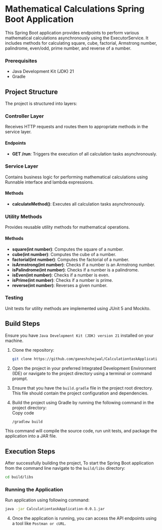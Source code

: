 # Mathematical Calculations Spring Boot Application

This Spring Boot application provides endpoints to perform various mathematical calculations asynchronously using the ExecutorService. It includes methods for calculating square, cube, factorial, Armstrong number, palindrome, even/odd, prime number, and reverse of a number.

### Prerequisites

- Java Development Kit (JDK) 21
- Gradle

## Project Structure

The project is structured into layers:

### Controller Layer

Receives HTTP requests and routes them to appropriate methods in the service layer.

#### Endpoints

- **GET /run**: Triggers the execution of all calculation tasks asynchronously.

### Service Layer

Contains business logic for performing mathematical calculations using Runnable interface and lambda expressions.

#### Methods

- **calculateMethod()**: Executes all calculation tasks asynchronously.

### Utility Methods

Provides reusable utility methods for mathematical operations.

#### Methods

- **square(int number)**: Computes the square of a number.
- **cube(int number)**: Computes the cube of a number.
- **factorial(int number)**: Computes the factorial of a number.
- **isArmstrong(int number)**: Checks if a number is an Armstrong number.
- **isPalindrome(int number)**: Checks if a number is a palindrome.
- **isEven(int number)**: Checks if a number is even.
- **isPrime(int number)**: Checks if a number is prime.
- **reverse(int number)**: Reverses a given number.

### Testing

Unit tests for utility methods are implemented using JUnit 5 and Mockito.

## Build Steps

Ensure you have ```Java Development Kit (JDK) version 21``` installed on your machine.

1. Clone the repository:
   ```bash
   git clone https://github.com/ganeshshejwal/CalculationtaskApplication.git
   ```
   
2. Open the project in your preferred Integrated Development Environment (IDE) or navigate to the project directory using a terminal or command prompt.<br>

3. Ensure that you have the ```build.gradle``` file in the project root directory. This file should contain the project configuration and dependencies.<br>

4. Build the project using Gradle by running the following command in the project directory:
   <br>Copy code
   ```bash
   /gradlew build
   ```
This command will compile the source code, run unit tests, and package the application into a JAR file.

## Execution Steps

After successfully building the project, To start the Spring Boot application from the command line navigate to the `build/libs` directory:

```bash
cd build/libs
```
### Running the Application

Run application using following command:

```bash
java -jar CalculationtaskApplication-0.0.1.jar
```
4. Once the application is running, you can access the API endpoints using a tool like ``` Postman or cURL ```.


